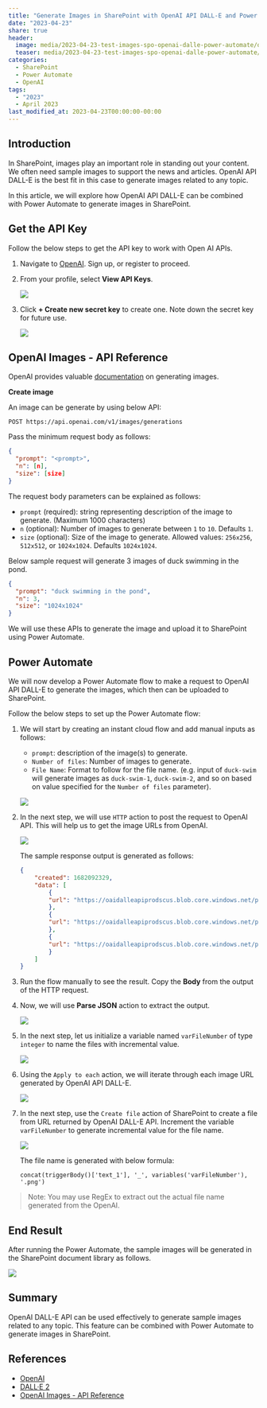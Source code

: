 ```yaml
---
title: "Generate Images in SharePoint with OpenAI API DALL-E and Power Automate"
date: "2023-04-23"
share: true
header:
  image: media/2023-04-23-test-images-spo-openai-dalle-power-automate/overview.png
  teaser: media/2023-04-23-test-images-spo-openai-dalle-power-automate/overview.png
categories:
  - SharePoint
  - Power Automate
  - OpenAI
tags:
  - "2023"
  - April 2023
last_modified_at: 2023-04-23T00:00:00-00:00
---
```

## Introduction

In SharePoint, images play an important role in standing out your content. We often need sample images to support the news and articles. OpenAI API DALL-E is the best fit in this case to generate images related to any topic.

In this article, we will explore how OpenAI API DALL-E can be combined with Power Automate to generate images in SharePoint.


## Get the API Key

Follow the below steps to get the API key to work with Open AI APIs.

1. Navigate to [OpenAI](https://platform.openai.com/overview). Sign up, or register to proceed.

2. From your profile, select **View API Keys**.

    ![](/media/2023-02-12-test-docs-spo-openai-power-Automate/01.png)

3. Click **+ Create new secret key** to create one. Note down the secret key for future use.

    ![](/media/2023-02-12-test-docs-spo-openai-power-Automate/02.png)


## OpenAI Images - API Reference

OpenAI provides valuable [documentation](https://platform.openai.com/docs/api-reference/images) on generating images.

**Create image**

An image can be generate by using below API:

```
POST https://api.openai.com/v1/images/generations
```

Pass the minimum request body as follows:

```json
{
  "prompt": "<prompt>",
  "n": [n],
  "size": [size]
}
```

The request body parameters can be explained as follows:

- `prompt` (required): string representing description of the image to generate. (Maximum 1000 characters)
- `n` (optional): Number of images to generate between `1` to `10`. Defaults `1`.
- `size` (optional): Size of the image to generate. Allowed values: `256x256`, `512x512`, or `1024x1024`. Defaults `1024x1024`.

Below sample request will generate 3 images of duck swimming in the pond.

```json
{
  "prompt": "duck swimming in the pond",
  "n": 3,
  "size": "1024x1024"
}
```

We will use these APIs to generate the image and upload it to SharePoint using Power Automate.

## Power Automate

We will now develop a Power Automate flow to make a request to OpenAI API DALL-E to generate the images, which then can be uploaded to SharePoint.

Follow the below steps to set up the Power Automate flow:

1. We will start by creating an instant cloud flow and add manual inputs as follows:
    - `prompt`: description of the image(s) to generate.
    - `Number of files`: Number of images to generate.
    - `File Name`: Format to follow for the file name. (e.g. input of `duck-swim` will generate images as `duck-swim-1`, `duck-swim-2`, and so on based on value specified for the `Number of files` parameter).

    ![](/media/2023-04-23-test-images-spo-openai-dalle-power-automate/01.png)

2. In the next step, we will use `HTTP` action to post the request to OpenAI API. This will help us to get the image URLs from OpenAI.

    ![](/media/2023-04-23-test-images-spo-openai-dalle-power-automate/02.png)

    The sample response output is generated as follows:

    ```json
    {
        "created": 1682092329,
        "data": [
            {
            "url": "https://oaidalleapiprodscus.blob.core.windows.net/private/org-ySsyovfx0gPXFuCeIjTkZHc5/user-iPdZMyLdUIzWjPqpFTVCmfKN/img-40Jnt8gQ4bZc1LwJPpCXqSjY.png?st=2023-04-21T14%3A52%3A09Z&se=2023-04-21T16%3A52%3A09Z&sp=r&sv=2021-08-06&sr=b&rscd=inline&rsct=image/png&skoid=6aaadede-4fb3-4698-a8f6-684d7786b067&sktid=a48cca56-e6da-484e-a814-9c849652bcb3&skt=2023-04-21T11%3A32%3A50Z&ske=2023-04-22T11%3A32%3A50Z&sks=b&skv=2021-08-06&sig=Tsp6GR3CN50wHlR2OeXZ7gK3FIII57ZCxvxwn2uzzVk%3D"
            },
            {
            "url": "https://oaidalleapiprodscus.blob.core.windows.net/private/org-ySsyovfx0gPXFuCeIjTkZHc5/user-iPdZMyLdUIzWjPqpFTVCmfKN/img-hfbm3nB1VHhyeL6feYSJ58u6.png?st=2023-04-21T14%3A52%3A09Z&se=2023-04-21T16%3A52%3A09Z&sp=r&sv=2021-08-06&sr=b&rscd=inline&rsct=image/png&skoid=6aaadede-4fb3-4698-a8f6-684d7786b067&sktid=a48cca56-e6da-484e-a814-9c849652bcb3&skt=2023-04-21T11%3A32%3A50Z&ske=2023-04-22T11%3A32%3A50Z&sks=b&skv=2021-08-06&sig=xPzb4TDMQfeNXT1bcDsbLrLbgMNEwmPfppL8RBgGRM8%3D"
            },
            {
            "url": "https://oaidalleapiprodscus.blob.core.windows.net/private/org-ySsyovfx0gPXFuCeIjTkZHc5/user-iPdZMyLdUIzWjPqpFTVCmfKN/img-EtN6QcSBTCJ0d0UHjreoLXVg.png?st=2023-04-21T14%3A52%3A09Z&se=2023-04-21T16%3A52%3A09Z&sp=r&sv=2021-08-06&sr=b&rscd=inline&rsct=image/png&skoid=6aaadede-4fb3-4698-a8f6-684d7786b067&sktid=a48cca56-e6da-484e-a814-9c849652bcb3&skt=2023-04-21T11%3A32%3A50Z&ske=2023-04-22T11%3A32%3A50Z&sks=b&skv=2021-08-06&sig=yUBXEx%2B6T8Snju2PlYYiTwdt559Bbi8vDSn05umSuqI%3D"
            }
        ]
    }
    ```

3. Run the flow manually to see the result. Copy the **Body** from the output of the HTTP request.
4. Now, we will use **Parse JSON** action to extract the output.

    ![](/media/2023-04-23-test-images-spo-openai-dalle-power-automate/03.png)

5. In the next step, let us initialize a variable named `varFileNumber` of type `integer` to name the files with incremental value.

    ![](/media/2023-04-23-test-images-spo-openai-dalle-power-automate/04.png)

6. Using the `Apply to each` action, we will iterate through each image URL generated by OpenAI API DALL-E.

    ![](/media/2023-04-23-test-images-spo-openai-dalle-power-automate/05.png)

7. In the next step, use the `Create file` action of SharePoint to create a file from URL returned by OpenAI DALL-E API. Increment the variable `varFileNumber` to generate incremental value for the file name.

    ![](/media/2023-04-23-test-images-spo-openai-dalle-power-automate/06.png)

    The file name is generated with below formula:

    ```
    concat(triggerBody()['text_1'], '_', variables('varFileNumber'), '.png')
    ```

> Note: You may use RegEx to extract out the actual file name generated from the OpenAI.

## End Result

After running the Power Automate, the sample images will be generated in the SharePoint document library as follows.

![](/media/2023-04-23-test-images-spo-openai-dalle-power-automate/07.png)


## Summary

OpenAI DALL-E API can be used effectively to generate sample images related to any topic. This feature can be combined with Power Automate to generate images in SharePoint.


## References

- [OpenAI](https://openai.com/)
- [DALL·E 2](https://openai.com/product/dall-e-2)
- [OpenAI Images - API Reference](https://platform.openai.com/docs/api-reference/images)
